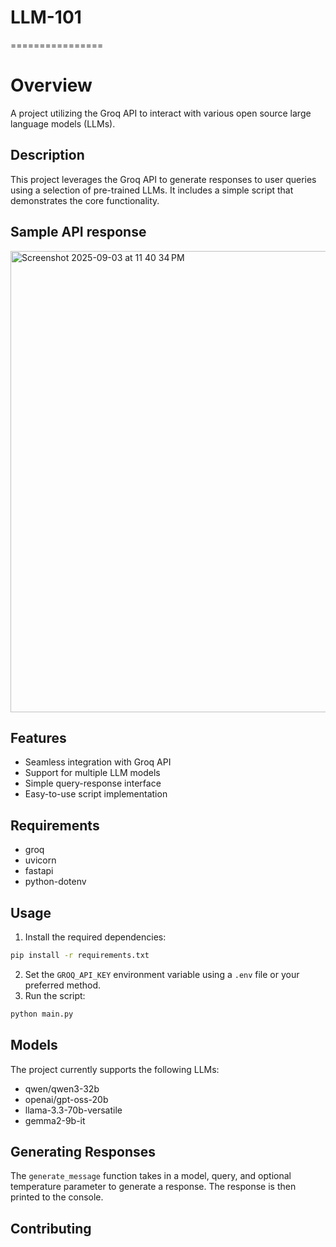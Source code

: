 # LLM-101

================
# Overview

A project utilizing the Groq API to interact with various open source large language models (LLMs).

## Description
This project leverages the Groq API to generate responses to user queries using a selection of pre-trained LLMs. It includes a simple script that demonstrates the core functionality.

## Sample API response

<img width="975" height="738" alt="Screenshot 2025-09-03 at 11 40 34 PM" src="https://github.com/user-attachments/assets/4d83c931-5139-41f9-9b21-d49795c504c4" />

## Features
- Seamless integration with Groq API
- Support for multiple LLM models
- Simple query-response interface
- Easy-to-use script implementation

## Requirements
- groq
- uvicorn
- fastapi
- python-dotenv

## Usage
1. Install the required dependencies:
```bash
pip install -r requirements.txt
```
2. Set the `GROQ_API_KEY` environment variable using a `.env` file or your preferred method.
3. Run the script:
```bash
python main.py
```

## Models
The project currently supports the following LLMs:
- qwen/qwen3-32b
- openai/gpt-oss-20b
- llama-3.3-70b-versatile
- gemma2-9b-it

## Generating Responses
The `generate_message` function takes in a model, query, and optional temperature parameter to generate a response. The response is then printed to the console.

## Contributing
